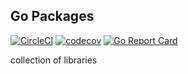 ## Go Packages

[![CircleCI](https://circleci.com/gh/vianhanif/go-pkg/tree/master.svg?style=svg)](https://circleci.com/gh/vianhanif/go-pkg/tree/master)
[![codecov](https://codecov.io/gh/vianhanif/go-pkg/branch/master/graph/badge.svg)](https://codecov.io/gh/vianhanif/go-pkg)
[![Go Report Card](https://goreportcard.com/badge/github.com/vianhanif/go-pkg)](https://goreportcard.com/report/github.com/vianhanif/go-pkg)

collection of libraries